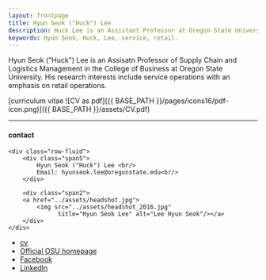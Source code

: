 ```yaml
---
layout: frontpage
title: Hyun Seok ("Huck") Lee
description: Huck Lee is an Assistant Professor at Oregon State University. 
keywords: Hyun Seok, Huck, Lee, service, retail.
---
```


Hyun Seok ("Huck") Lee is an Assisatn Professor of Supply Chain and Logistics Management in the College of Business at Oregon State University. His research interests include service operations with an emphasis on retail operations.

[curriculum vitae ![CV as pdf]({{ BASE_PATH }}/pages/icons16/pdf-icon.png)]({{ BASE_PATH }}/assets/CV.pdf)<br/>


---


<div class="container">
<h4><a name="contact"></a>contact</h4>

    <div class="row-fluid">
        <div class="span5">
            Hyun Seok ("Huck") Lee <br/>
            Email: hyunseok.lee@oregonstate.edu<br/>
        </div>

        <div class="span2">
        <a href="../assets/headshot.jpg">
            <img src="../assets/headshot_2016.jpg"
                  title="Hyun Seok Lee" alt="Lee Hyun Seok"/></a>
        </div>
    </div>
</div>

<div class="navbar">
  <div class="navbar-inner">
      <ul class="nav">
          <li><a href="{{ BASE_PATH }}/assets/CV.pdf">cv</a></li>
          <li><a href="https://business.oregonstate.edu/users/hyun-seok-lee">Official OSU homepage</a></li>
          <li><a href="https://www.facebook.com/hyunseok1">Facebook</a></li>
          <li><a href="https://www.linkedin.com/in/hyun-seok-lee-1885083a/">LinkedIn</a></li>
      </ul>
  </div>
</div>
